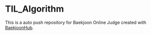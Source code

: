 # TIL_Algorithm
This is a auto push repository for Baekjoon Online Judge created with [BaekjoonHub](https://github.com/BaekjoonHub/BaekjoonHub).
